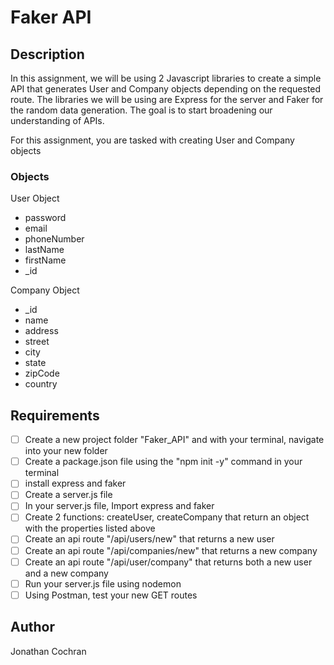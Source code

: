 # Faker API
## Description 
In this assignment, we will be using 2 Javascript libraries to create a simple API that generates User and Company objects depending on the requested route. The libraries we will be using are Express for the server and Faker for the random data generation. The goal is to start broadening our understanding of APIs.

For this assignment, you are tasked with creating User and Company objects
### Objects
User Object
 - password
 - email
 - phoneNumber
 - lastName
 - firstName
 - _id

Company Object
 - _id
 - name
 - address
  - street
  - city
  - state
  - zipCode
  - country 

## Requirements
- [ ] Create a new project folder "Faker_API" and with your terminal, navigate into your new folder
- [ ] Create a package.json file using the "npm init -y" command in your terminal
- [ ] install express and faker
- [ ] Create a server.js file
- [ ] In your server.js file, Import express and faker
- [ ] Create 2 functions: createUser, createCompany that return an object with the properties listed above
- [ ] Create an api route "/api/users/new" that returns a new user
- [ ] Create an api route "/api/companies/new" that returns a new company
- [ ] Create an api route "/api/user/company" that returns both a new user and a new company
- [ ] Run your server.js file using nodemon
- [ ] Using Postman, test your new GET routes

## Author 
Jonathan Cochran